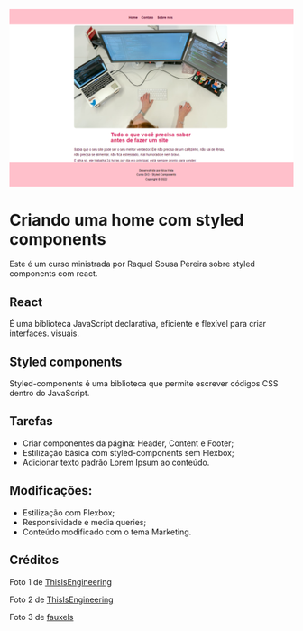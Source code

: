 <p>
  <img src="./src/images/capa.png" alt="capa"/>
</p>

# Criando uma home com styled components

Este é um curso ministrada por Raquel Sousa Pereira sobre styled components com react.

## React

É uma biblioteca JavaScript declarativa, eficiente e flexível para criar interfaces. visuais.

## Styled components

Styled-components é uma biblioteca que permite escrever códigos CSS dentro do JavaScript.

## Tarefas

- Criar componentes da página: Header, Content e Footer;
- Estilização básica com styled-components sem Flexbox;
- Adicionar texto padrão Lorem Ipsum ao conteúdo.

## Modificações:

- Estilização com Flexbox;
- Responsividade e media queries;
- Conteúdo modificado com o tema Marketing.

## Créditos

Foto 1 de [ThisIsEngineering](https://www.pexels.com/pt-br/foto/mulher-codificando-no-computador-3861958/)

Foto 2 de [ThisIsEngineering](https://www.pexels.com/pt-br/foto/engenheira-de-software-feminina-codificando-no-computador-3861972/)

Foto 3 de [fauxels](https://www.pexels.com/pt-br/foto/foto-de-pessoas-fazendo-apertos-de-mao-3184301/)
